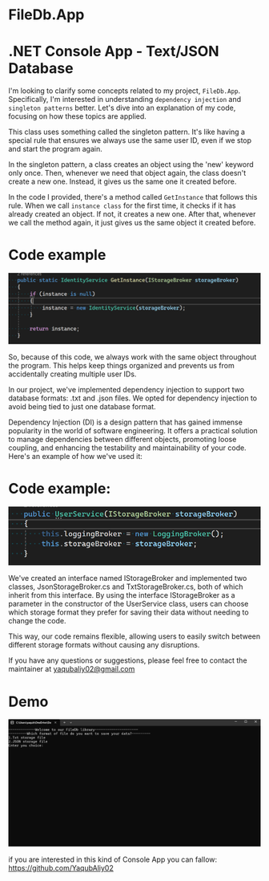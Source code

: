 # FileDb.App
# .NET Console App - Text/JSON Database

I'm looking to clarify some concepts related to my project, `FileDb.App`. Specifically, I'm interested in understanding `dependency injection` and `singleton patterns` better. Let's dive into an explanation of my code, focusing on how these topics are applied.

This class uses something called the singleton pattern. It's like having a special rule that ensures we always use the same user ID, even if we stop and start the program again.

In the singleton pattern, a class creates an object using the 'new' keyword only once. Then, whenever we need that object again, the class doesn't create a new one. Instead, it gives us the same one it created before.

In the code I provided, there's a method called `GetInstance` that follows this rule. When we call `instance class` for the first time, it checks if it has already created an object. If not, it creates a new one. After that, whenever we call the method again, it just gives us the same object it created before.

# Code example
!["Singleton"](/FileDb.App/Assets/Demos/singleton.png)

So, because of this code, we always work with the same object throughout the program. This helps keep things organized and prevents us from accidentally creating multiple user IDs.

In our project, we've implemented dependency injection to support two database formats: .txt and .json files. We opted for dependency injection to avoid being tied to just one database format.

Dependency Injection (DI) is a design pattern that has gained immense popularity in the world of software engineering. It offers a practical solution to manage dependencies between different objects, promoting loose coupling, and enhancing the testability and maintainability of your code.
Here's an example of how we've used it:

# Code example:
!["DependencyInjection"](/FileDb.App/Assets/Demos/dependencyInjection.png)

We've created an interface named IStorageBroker and implemented two classes, JsonStorageBroker.cs and TxtStorageBroker.cs, both of which inherit from this interface. By using the interface IStorageBroker as a parameter in the constructor of the UserService class, users can choose which storage format they prefer for saving their data without needing to change the code.

This way, our code remains flexible, allowing users to easily switch between different storage formats without causing any disruptions.

If you have any questions or suggestions, please feel free to contact the maintainer at yaqubaliy02@gmail.com

# Demo
!["Demo"](/FileDb.App/Assets/Demos/demo.gif)

if you are interested in this kind of Console App you can fallow: https://github.com/YaqubAliy02
